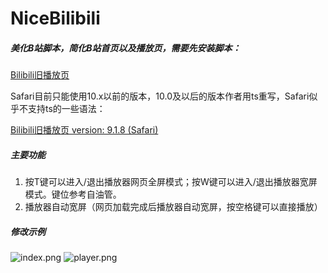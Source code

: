 # NiceBilibili

##### 美化B站脚本，简化B站首页以及播放页，需要先安装脚本：

[Bilibili旧播放页](https://greasyfork.org/zh-CN/scripts/394296-bilibili-旧播放页ffffffffffffffff) 

Safari目前只能使用10.x以前的版本，10.0及以后的版本作者用ts重写，Safari似乎不支持ts的一些语法：

[Bilibili旧播放页 version: 9.1.8 (Safari)](https://greasyfork.org/zh-CN/scripts/394296-bilibili-旧播放页?version=1111478) 
##### 主要功能
1. 按T键可以进入/退出播放器网页全屏模式；按W键可以进入/退出播放器宽屏模式。键位参考自油管。
2. 播放器自动宽屏（网页加载完成后播放器自动宽屏，按空格键可以直接播放）

##### 修改示例
![index.png](https://f005.backblazeb2.com/file/img-forWeb/uPic/index_2.png) 
![player.png](https://f005.backblazeb2.com/file/img-forWeb/uPic/_player.png) 
